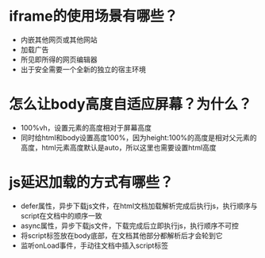 # iframe的使用场景有哪些？

- 内嵌其他网页或其他网站
- 加载广告
- 所见即所得的网页编辑器
- 出于安全需要一个全新的独立的宿主环境

# 怎么让body高度自适应屏幕？为什么？

- 100%vh，设置元素的高度相对于屏幕高度
- 同时给html和body设置高度100%，因为height:100%的高度是相对父元素的高度，html元素高度默认是auto，所以这里也需要设置html高度


# js延迟加载的方式有哪些？

- defer属性，异步下载js文件，在html文档加载解析完成后执行js，执行顺序与script在文档中的顺序一致
- async属性，异步下载js文件，下载完成后立即执行js，执行顺序不可控
- 将script标签放在body底部，在文档其他部分都解析后才会轮到它
- 监听onLoad事件，手动往文档中插入script标签
